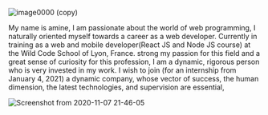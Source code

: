 ![image0000 (copy)](https://user-images.githubusercontent.com/62347570/98450899-07a86780-2141-11eb-8b9f-4aa8efbedf29.jpg)

My name is amine, I am passionate about the world of web programming, I naturally oriented myself towards a career as a web developer.
Currently in training as a web and mobile developer(React JS and Node JS course) at the Wild Code School of Lyon, France.
strong my passion for this field and a great sense of curiosity for this profession, I am a dynamic, rigorous person who is very invested in my work.
I wish to join (for an internship from January 4, 2021) a dynamic company, whose vector of success, the human dimension, the latest technologies, and supervision are essential,


![Screenshot from 2020-11-07 21-46-05](https://user-images.githubusercontent.com/62347570/98451117-2f98ca80-2143-11eb-86cc-a26e32b9036e.png)

